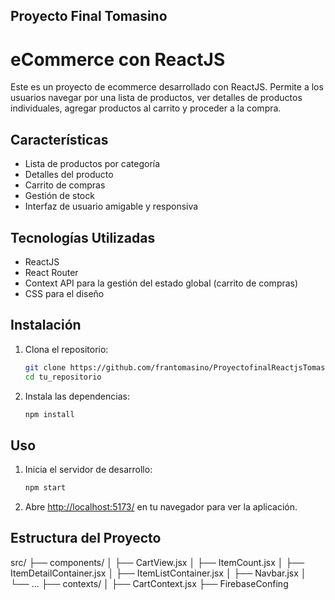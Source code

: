  
## Proyecto Final Tomasino

# eCommerce con ReactJS

Este es un proyecto de ecommerce desarrollado con ReactJS. Permite a los usuarios navegar por una lista de productos, ver detalles de productos individuales, agregar productos al carrito y proceder a la compra.

## Características

- Lista de productos por categoría
- Detalles del producto
- Carrito de compras
- Gestión de stock
- Interfaz de usuario amigable y responsiva

## Tecnologías Utilizadas

- ReactJS
- React Router
- Context API para la gestión del estado global (carrito de compras)
- CSS para el diseño

## Instalación

1. Clona el repositorio:

    ```bash
    git clone https://github.com/frantomasino/ProyectofinalReactjsTomasino
    cd tu_repositorio
    ```

2. Instala las dependencias:

    ```bash
    npm install
    ```

## Uso

1. Inicia el servidor de desarrollo:

    ```bash
    npm start
    ```

2. Abre [http://localhost:5173/](http://localhost:5173) en tu navegador para ver la aplicación.

## Estructura del Proyecto

src/
├── components/
│   ├── CartView.jsx
│   ├── ItemCount.jsx
│   ├── ItemDetailContainer.jsx
│   ├── ItemListContainer.jsx
│   ├── Navbar.jsx
│   └── ...
├── contexts/
│   ├── CartContext.jsx
├── FirebaseConfing
 
